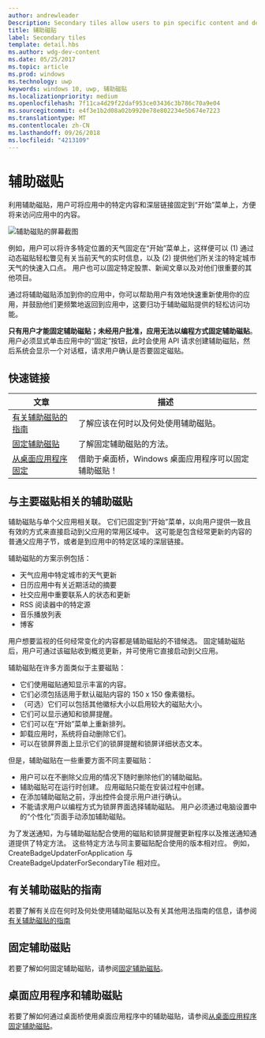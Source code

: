 ```yaml
---
author: andrewleader
Description: Secondary tiles allow users to pin specific content and deep links from your app onto their Start menu, providing easy future access to the content within your app.
title: 辅助磁贴
label: Secondary tiles
template: detail.hbs
ms.author: wdg-dev-content
ms.date: 05/25/2017
ms.topic: article
ms.prod: windows
ms.technology: uwp
keywords: windows 10, uwp, 辅助磁贴
ms.localizationpriority: medium
ms.openlocfilehash: 7f11ca4d29f22daf953ce03436c3b786c70a9e04
ms.sourcegitcommit: e4f3e1b2d08a02b9920e78e802234e5b674e7223
ms.translationtype: MT
ms.contentlocale: zh-CN
ms.lasthandoff: 09/26/2018
ms.locfileid: "4213109"
---
```

# <a name="secondary-tiles"></a>辅助磁贴


利用辅助磁贴，用户可将应用中的特定内容和深层链接固定到“开始”菜单上，方便将来访问应用中的内容。

![辅助磁贴的屏幕截图](images/secondarytiles.png)

例如，用户可以将许多特定位置的天气固定在“开始”菜单上，这样便可以 (1) 通过动态磁贴轻松瞥见有关当前天气的实时信息，以及 (2) 提供他们所关注的特定城市天气的快速入口点。 用户也可以固定特定股票、新闻文章以及对他们很重要的其他项目。

通过将辅助磁贴添加到你的应用中，你可以帮助用户有效地快速重新使用你的应用，并鼓励他们更频繁地返回到应用中，这要归功于辅助磁贴提供的轻松访问功能。

**只有用户才能固定辅助磁贴；未经用户批准，应用无法以编程方式固定辅助磁贴**。 用户必须显式单击应用中的“固定”按钮，此时会使用 API 请求创建辅助磁贴，然后系统会显示一个对话框，请求用户确认是否要固定磁贴。

## <a name="quick-links"></a>快速链接

| 文章 | 描述 |
| --- | --- |
| [有关辅助磁贴的指南](secondary-tiles-guidance.md) | 了解应该在何时以及何处使用辅助磁贴。 |
| [固定辅助磁贴](secondary-tiles-pinning.md) | 了解固定辅助磁贴的方法。 |
| [从桌面应用程序固定](secondary-tiles-desktop-pinning.md) | 借助于桌面桥，Windows 桌面应用程序可以固定辅助磁贴！ |


## <a name="secondary-tiles-in-relation-to-primary-tiles"></a>与主要磁贴相关的辅助磁贴

辅助磁贴与单个父应用相关联。 它们已固定到“开始”菜单，以向用户提供一致且有效的方式来直接启动到父应用的常用区域中。 这可能是包含经常更新的内容的普通父应用子节，或者是到应用中的特定区域的深层链接。

辅助磁贴的方案示例包括：

* 天气应用中特定城市的天气更新
* 日历应用中有关近期活动的摘要
* 社交应用中重要联系人的状态和更新
* RSS 阅读器中的特定源
* 音乐播放列表
* 博客

用户想要监视的任何经常变化的内容都是辅助磁贴的不错候选。 固定辅助磁贴后，用户可通过该磁贴收到概览更新，并可使用它直接启动到父应用。

辅助磁贴在许多方面类似于主要磁贴：

* 它们使用磁贴通知显示丰富的内容。
* 它们必须包括适用于默认磁贴内容的 150 x 150 像素徽标。
* （可选）它们可以包括其他徽标大小以启用较大的磁贴大小。
* 它们可以显示通知和锁屏提醒。
* 它们可以在“开始”菜单上重新排列。
* 卸载应用时，系统将自动删除它们。
* 可以在锁屏界面上显示它们的锁屏提醒和锁屏详细状态文本。

但是，辅助磁贴在一些重要方面不同主要磁贴：

* 用户可以在不删除父应用的情况下随时删除他们的辅助磁贴。
* 辅助磁贴可在运行时创建。 应用磁贴只能在安装过程中创建。
* 在添加辅助磁贴之前，浮出控件会提示用户进行确认。
* 不能请求用户以编程方式为锁屏界面选择辅助磁贴。 用户必须通过电脑设置中的“个性化”页面手动添加辅助磁贴。

为了发送通知，为与辅助磁贴配合使用的磁贴和锁屏提醒更新程序以及推送通知通道提供了特定方法。 这些特定方法与同主要磁贴配合使用的版本相对应。 例如，CreateBadgeUpdaterForApplication 与 CreateBadgeUpdaterForSecondaryTile 相对应。


## <a name="guidance-on-secondary-tiles"></a>有关辅助磁贴的指南
若要了解有关应在何时及何处使用辅助磁贴以及有关其他用法指南的信息，请参阅[有关辅助磁贴的指南](secondary-tiles-guidance.md)


## <a name="pinning-secondary-tiles"></a>固定辅助磁贴
若要了解如何固定辅助磁贴，请参阅[固定辅助磁贴](secondary-tiles-pinning.md)。


## <a name="desktop-applications-and-secondary-tiles"></a>桌面应用程序和辅助磁贴
若要了解如何通过桌面桥使用桌面应用程序中的辅助磁贴，请参阅[从桌面应用程序固定辅助磁贴](secondary-tiles-desktop-pinning.md)。
